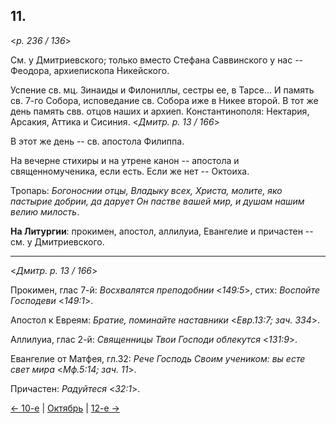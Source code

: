 
## 11.

<*p. 236 / 136*>

См. у Дмитриевского; только вместо Стефана Саввинского у нас -- Феодора, архиепископа Никейского. 

Успение св. мц. Зинаиды и Филониллы, сестры ее, в Тарсе... И память св. 7-го Собора, исповедание св. Собора
иже в Никее второй. В тот же день память свв. отцов наших и архиеп. Константинополя: Нектария, Арсакия, 
Аттика и Сисиния. 
<*Дмитр. p. 13 / 166*>

В этот же день -- св. апостола Филиппа. 

На вечерне стихиры и на утрене канон -- апостола и священномученика, если есть. Если же нет -- Октоиха. 

Тропарь: *Богоноснии отцы, Владыку всех, Христа, молите, яко пастырие добрии, да дарует Он пастве вашей мир, 
и душам нашим велию милость*. 

**На Литургии**: прокимен, апостол, аллилуиа, Евангелие и причастен -- см. у Дмитриевского. 

--- 

<*Дмитр. p. 13 / 166*>

Прокимен, глас 7-й: *Восхвалятся преподобнии* <*149:5*>, стих: *Воспойте Господеви* <*149:1*>. 

Апостол к Евреям: *Братие, поминайте наставники* <*Евр.13:7; зач. 334*>. 

Аллилуиа, глас 2-й: *Священницы Твои Господи облекутся* <*131:9*>. 

Евангелие от Матфея, гл.32: *Рече Господь Своим учеником: вы есте свет мира* <*Мф.5:14; зач. 11*>. 

Причастен: *Радуйтеся* <*32:1*>. 

[← 10-е](10_10_GMT.ru.md) | [Октябрь](README.md#11-й) | [12-е →](10_12_GMT.ru.md)
